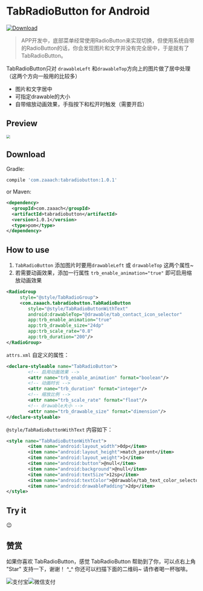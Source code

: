 # TabRadioButton for Android

[ ![Download](https://api.bintray.com/packages/zaaach/maven/TabRadioButton/images/download.svg) ](https://bintray.com/zaaach/maven/TabRadioButton/_latestVersion)

>   APP开发中，底部菜单经常使用RadioButton来实现切换，但使用系统自带的RadioButton的话，你会发现图片和文字并没有完全居中，于是就有了TabRadioButton。

TabRadioButton只对 `drawableLeft` 和`drawableTop`方向上的图片做了居中处理（这两个方向一般用的比较多）

-   图片和文字居中
-   可指定drawable的大小
-   自带缩放动画效果，手指按下和松开时触发（需要开启）

## Preview

<image src="https://github.com/zaaach/TabRadioButton/raw/master/art/screen.gif" style="zoom:60%">

## Download

Gradle:
```gradle
compile 'com.zaaach:tabradiobutton:1.0.1'
```

or Maven:
```xml
<dependency>
  <groupId>com.zaaach</groupId>
  <artifactId>tabradiobutton</artifactId>
  <version>1.0.1</version>
  <type>pom</type>
</dependency>
```

## How to use

1.  `TabRadioButton` 添加图片时要用`drawableLeft` 或 `drawableTop` 这两个属性~
2.  若需要动画效果，添加一行属性 `trb_enable_animation="true"` 即可启用缩放动画效果

```xml
<RadioGroup
     style="@style/TabRadioGroup">
     <com.zaaach.tabradiobutton.TabRadioButton
      	style="@style/TabRadioButtonWithText"
      	android:drawableTop="@drawable/tab_contact_icon_selector"
      	app:trb_enable_animation="true"
      	app:trb_drawable_size="24dp"
      	app:trb_scale_rate="0.8"
      	app:trb_duration="200"/>
</RadioGroup>
```
`attrs.xml` 自定义的属性：

```xml
<declare-styleable name="TabRadioButton">
  		<!-- 启用动画效果 -->
        <attr name="trb_enable_animation" format="boolean"/>
  		<!-- 动画时长 -->
        <attr name="trb_duration" format="integer"/>
  		<!-- 缩放比例 -->
        <attr name="trb_scale_rate" format="float"/>
  		<!-- drawable大小 -->
        <attr name="trb_drawable_size" format="dimension"/>
</declare-styleable>
```

`@style/TabRadioButtonWithText` 内容如下：

```xml
<style name="TabRadioButtonWithText">
        <item name="android:layout_width">0dp</item>
        <item name="android:layout_height">match_parent</item>
        <item name="android:layout_weight">1</item>
        <item name="android:button">@null</item>
        <item name="android:background">@null</item>
        <item name="android:textSize">12sp</item>
        <item name="android:textColor">@drawable/tab_text_color_selector</item>
        <item name="android:drawablePadding">2dp</item>
</style>
```

## Try it

:wink:

## 赞赏
如果你喜欢 TabRadioButton，感觉 TabRadioButton 帮助到了你，可以点右上角 "Star" 支持一下，谢谢！ ^_^
你还可以扫描下面的二维码~ 请作者喝一杯咖啡。

![支付宝](https://github.com/zaaach/TabRadioButton/raw/master/art/alipay.jpg)![微信支付](https://github.com/zaaach/TabRadioButton/raw/master/art/wechatpay.jpg)